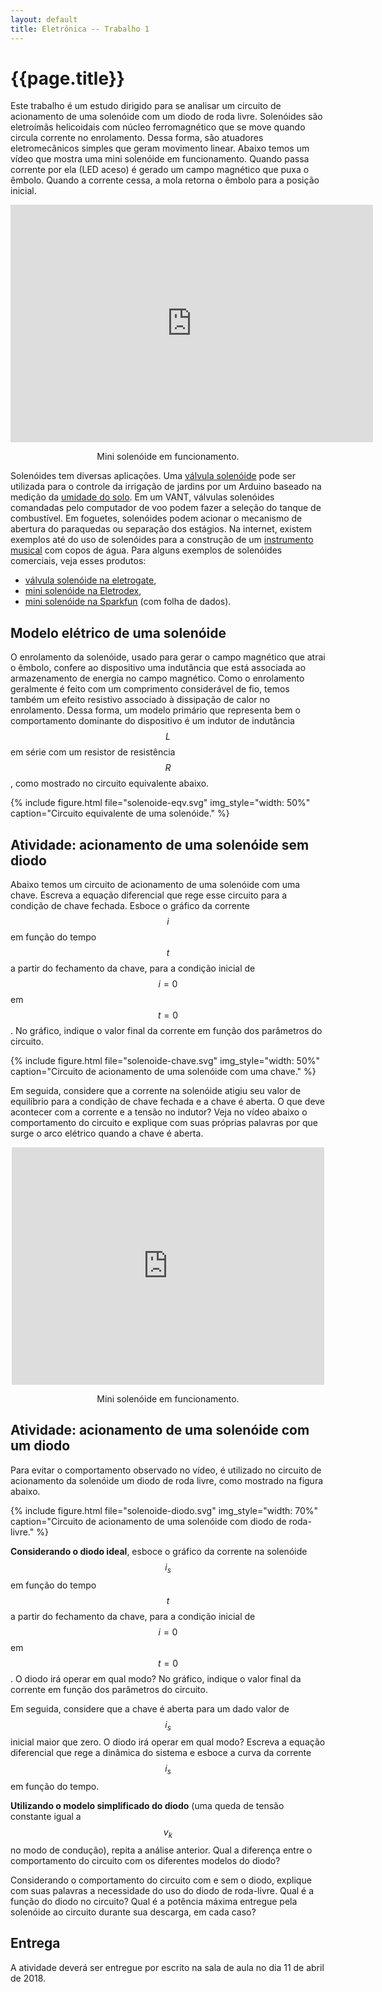 ```yaml
---
layout: default
title: Eletrônica -- Trabalho 1
---
```


{{page.title}}
==============

Este trabalho é um estudo dirigido para se analisar um circuito de acionamento
de uma solenóide com um diodo de roda livre. Solenóides são eletroímãs
helicoidais com núcleo ferromagnético que se move quando circula corrente
no enrolamento. Dessa forma, são atuadores eletromecânicos simples que geram
movimento linear. Abaixo temos um vídeo que mostra uma mini solenóide em
funcionamento. Quando passa corrente por ela (LED aceso) é gerado um campo
magnético que puxa o êmbolo. Quando a corrente cessa, a mola retorna o êmbolo
para a posição inicial.

<center>
  <iframe width="580" height="380"
     src="https://www.youtube.com/embed/sd7xk_2BOOM?rel=0"
     frameborder="0" allow="encrypted-media" allowfullscreen>
  </iframe>
  <p>Mini solenóide em funcionamento.</p>
</center>

Solenóides tem diversas aplicações. Uma [válvula solenóide] pode ser utilizada
para o controle da irrigação de jardins por um Arduino baseado na medição da
[umidade do solo]. Em um VANT, válvulas solenóides comandadas pelo computador
de voo podem fazer a seleção do tanque de combustível. Em foguetes, solenóides
podem acionar o mecanismo de abertura do paraquedas ou separação dos estágios.
Na internet, existem exemplos até do uso de solenóides para a construção de um
[instrumento musical] com copos de água. Para alguns exemplos de solenóides
comerciais, veja esses produtos:

* [válvula solenóide na eletrogate],
* [mini solenóide na Eletrodex],
* [mini solenóide na Sparkfun] (com folha de dados).


Modelo elétrico de uma solenóide
--------------------------------

O enrolamento da solenóide, usado para gerar o campo magnético que atrai o
êmbolo, confere ao dispositivo uma indutância que está associada ao
armazenamento de energia no campo magnético. Como o enrolamento geralmente é
feito com um comprimento considerável de fio, temos também um efeito resistivo
associado à dissipação de calor no enrolamento. Dessa forma, um modelo primário
que representa bem o comportamento dominante do dispositivo é um indutor de
indutância $$L$$ em série com um resistor de resistência $$R$$, como mostrado
no circuito equivalente abaixo.

{%
   include figure.html
   file="solenoide-eqv.svg"
   img_style="width: 50%"
   caption="Circuito equivalente de uma solenóide."
%}

Atividade: acionamento de uma solenóide sem diodo
-------------------------------------------------

Abaixo temos um circuito de acionamento de uma solenóide com uma chave.
Escreva a equação diferencial que rege esse circuito para a condição de chave
fechada. Esboce o gráfico da corrente $$i$$ em função do tempo $$t$$ a partir
do fechamento da chave, para a condição inicial de $$i=0$$ em $$t=0$$.
No gráfico, indique o valor final da corrente em função dos parâmetros do
circuito.

{%
   include figure.html
   file="solenoide-chave.svg"
   img_style="width: 50%"
   caption="Circuito de acionamento de uma solenóide com uma chave."
%}

Em seguida, considere que a corrente na solenóide atigiu seu valor de equilíbrio
para a condição de chave fechada e a chave é aberta. O que deve acontecer com a
corrente e a tensão no indutor? Veja no vídeo abaixo o comportamento do circuito
e explique com suas próprias palavras por que surge o arco elétrico quando a
chave é aberta. 

<center>
  <iframe width="500" height="380"
     src="https://www.youtube.com/embed/aSmMFog10D0?rel=0"
     frameborder="0" allow="encrypted-media" allowfullscreen>
  </iframe>
  <p>Mini solenóide em funcionamento.</p>
</center>

Atividade: acionamento de uma solenóide com um diodo
----------------------------------------------------

Para evitar o comportamento observado no vídeo, é utilizado no circuito de
acionamento da solenóide um diodo de roda livre, como mostrado na figura
abaixo.

{%
   include figure.html
   file="solenoide-diodo.svg"
   img_style="width: 70%"
   caption="Circuito de acionamento de uma solenóide com diodo de roda-livre."
%}

**Considerando o diodo ideal**, esboce o gráfico da corrente na solenóide
$$i_s$$ em função do tempo $$t$$ a partir do fechamento da chave, para a
condição inicial de $$i=0$$ em $$t=0$$. O diodo irá operar em qual modo?
No gráfico, indique o valor final da corrente em função dos parâmetros do
circuito.

Em seguida, considere que a chave é aberta para um dado valor de $$i_s$$
inicial maior que zero. O diodo irá operar em qual modo? Escreva a equação
diferencial que rege a dinâmica do sistema e esboce a curva da corrente $$i_s$$
em função do tempo.

**Utilizando o modelo simplificado do diodo** (uma queda de tensão constante
igual a $$v_k$$ no modo de condução), repita a análise anterior.
Qual a diferença entre o comportamento do circuito com os diferentes modelos
do diodo?

Considerando o comportamento do circuito com e sem o diodo, explique com suas
palavras a necessidade do uso do diodo de roda-livre. Qual é a função do diodo
no circuito? Qual é a potência máxima entregue pela solenóide ao circuito
durante sua descarga, em cada caso?

Entrega
-------

A atividade deverá ser entregue por escrito na sala de aula no dia 11 de abril
de 2018.

[instrumento musical]: https://youtu.be/W9j6ZRsOUrI?t=57s
[mini solenóide na Eletrodex]: http://www.eletrodex.com.br/mini-solenoid-12v-jf-0530b.html
[mini solenóide na Sparkfun]: https://www.sparkfun.com/products/11015
[umidade do solo]: https://www.sparkfun.com/products/13322
[válvula solenóide]: https://www.sparkfun.com/products/10456
[válvula solenóide na eletrogate]: https://www.eletrogate.com/valvula-solenoide-de-entrada-de-agua-180-1-2-12v-dc
